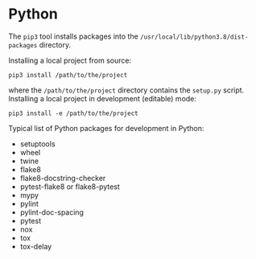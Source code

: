 # Python

The `pip3` tool installs packages into the
`/usr/local/lib/python3.8/dist-packages` directory.

Installing a local project from source:
```shell
pip3 install /path/to/the/project
```
where the `/path/to/the/project` directory contains the `setup.py` script.
Installing a local project in development (editable) mode:
```shell
pip3 install -e /path/to/the/project
```

Typical list of Python packages for development in Python:
- setuptools
- wheel
- twine
- flake8
- flake8-docstring-checker
- pytest-flake8 or flake8-pytest
- mypy
- pylint
- pylint-doc-spacing
- pytest
- nox
- tox
- tox-delay
